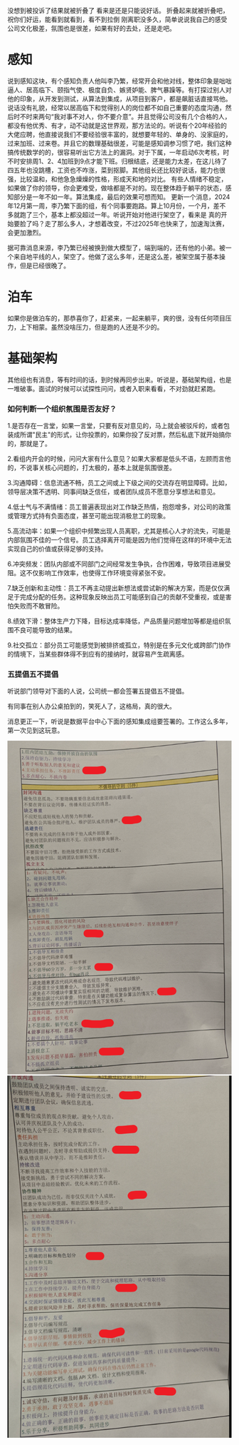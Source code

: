 没想到被投诉了结果就被折叠了 看来是还是只能说好话。 折叠起来就被折叠吧，祝你们好运，能看到就看到，看不到拉倒
刚离职没多久，简单说说我自己的感受 公司文化极差，氛围也是很差，如果有好的去处，还是走吧。

# 感知

说到感知这块，有个感知负责人他叫李乃繁，经常开会和他对线，整体印象是咄咄逼人、居高临下、颐指气使、极度自负、嫉贤妒能、脾气暴躁等。有打探过别人对他的印象，从开发到测试，从算法到集成，从项目到客户，都是飙脏话直接骂他。说话没有礼貌，经常以居高临下和觉得别人的岗位都不如自己重要的态度沟通，然后时不时来两句“我对事不对人，你不要介意”。并且觉得公司没有几个合格的人，都没有他优秀、有才，动不动就是这世界观，那方法论的。听说有个20年经验的大佬应聘，他直接说我们不要经验很丰富的，就想要年轻的、单身的、没家庭的，过来加班、过来卷。并且它的数理基础很差，可能是感知调参习惯了吧，我们这种搞传统数学的的，很容易听出它方法上的漏洞。对于下属，一年启动6次考核，时不时安排周1、2、4加班到9点才能下班。归根结底，还是能力太差，在这儿待了四五年也没跳槽，工资也不咋涨，菜到抠脚。其他组长还比较好说话，能力也很强，比较温和，和他急急燥燥的性格，形成天和地的对比。 有些人情绪不稳定，如果做了你的领导，你会更难受，做啥都是不对的。现在整体趋于躺平的状态，感知部分是一年不如一年。算法集成，最后的效果可想而知。 更新一个消息，2024年12月第一周，李乃繁下面的组，有个同事要跑路。算上10月份，一个月，差不多就跑了三个，基本上都没超过一年。听说开始对他进行架空了，看来是 真的开始要脸了吗？走了那么多人，才想着改变，不过2025年也快来了，加速淘汰赛，会更加激烈。

据可靠消息来源，李乃繁已经被换到做大模型了，端到端的，还有他的小弟。被一个来自地平线的人，架空了。他做了这么多年，还是这么差，被架空属于基本操作，但是已经很晚了。

# 泊车

如果你是做泊车的，那恭喜你了，赶紧来，一起来躺平，爽的很，没有任何项目压力，上下相蒙。虽然没啥压力，但是跑的人还是不少的。

# 基础架构

其他组也有消息，等有时间的话，到时候再同步出来。听说是，基础架构组，也是一堆破事。面试的时候可以试探性问问，或者入职来看看，不对劲就赶紧跑。 

### 如何判断一个组织氛围是否友好？

 1.是否存在一言堂，如果一言堂，只要有反对意见的，马上就会被驳斥的，或者包装成所谓"民主"的形式，让你投票的，如果你投了反对票，然后私底下就开始搞你的，那就是了。

 2.看组内开会的时候，问问大家有什么意见？如果大家都是低头不语，左顾而言他的，不说事关核心问题的，打太极的，基本上就是氛围很差。
 
 3.沟通障碍：信息流通不畅，员工之间或上下级之间的交流存在明显障碍。比如，领导层决策不透明、同事间缺乏信任，或者团队成员不愿意分享想法和意见。

 4.低士气与不满情绪：员工普遍表现出对工作缺乏热情，抱怨增多，对公司的政策或管理方式持有负面态度，甚至可能出现消极怠工的现象。

 5.高流动率：如果一个组织中频繁出现人员离职，尤其是核心人才的流失，可能是内部氛围不佳的一个信号。员工选择离开可能是因为他们觉得在这样的环境中无法实现自己的价值或获得足够的支持。

 6.冲突频发：团队内部或不同部门之间经常发生争执，合作困难，导致项目进展受阻。这不仅影响工作效率，也使得工作环境变得紧张不安。

 7.缺乏创新和主动性：员工不再主动提出新想法或尝试新的解决方案，而是仅仅满足于完成分配的任务。这种现象反映出员工可能感到自己的贡献不受重视，或是害怕失败而不敢冒险。

 8.绩效下滑：整体生产力下降，目标达成率降低，产品质量问题增加等都是组织氛围不良可能导致的结果。

 9.社交孤立：部分员工可能感觉到被排挤或孤立，特别是在多元文化或跨部门协作的情境下，当某些群体得不到应有的接纳时，就容易产生疏离感。

  ### 五提倡五不提倡
  
 听说部门领导对下面的人说，公司统一都会签署五提倡五不提倡。
 
 有同事在别人办公桌拍到的，笑死人了，这格局，真的很大。
 
 消息更正一下，听说是数据平台中心下面的感知集成组要签署的。工作这么多年，第一次见到这玩意。


![Raw GitHub Image](https://raw.githubusercontent.com/bupingshi-del/picture/main/1.png)
![Raw GitHub Image](https://raw.githubusercontent.com/bupingshi-del/picture/main/2.png)
 

